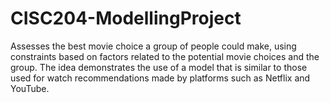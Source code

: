 # CISC204-ModellingProject
Assesses the best movie choice a group of people could make, using constraints based on factors related to the potential movie choices and the group. The idea demonstrates the use of a model that is similar to those used for watch recommendations made by platforms such as Netflix and YouTube.
